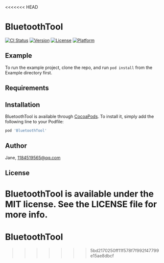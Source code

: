 <<<<<<< HEAD
# BluetoothTool

[![CI Status](https://img.shields.io/travis/Jane/BluetoothTool.svg?style=flat)](https://travis-ci.org/Jane/BluetoothTool)
[![Version](https://img.shields.io/cocoapods/v/BluetoothTool.svg?style=flat)](https://cocoapods.org/pods/BluetoothTool)
[![License](https://img.shields.io/cocoapods/l/BluetoothTool.svg?style=flat)](https://cocoapods.org/pods/BluetoothTool)
[![Platform](https://img.shields.io/cocoapods/p/BluetoothTool.svg?style=flat)](https://cocoapods.org/pods/BluetoothTool)

## Example

To run the example project, clone the repo, and run `pod install` from the Example directory first.

## Requirements

## Installation

BluetoothTool is available through [CocoaPods](https://cocoapods.org). To install
it, simply add the following line to your Podfile:

```ruby
pod 'BluetoothTool'
```

## Author

Jane, 1184519565@qq.com

## License

BluetoothTool is available under the MIT license. See the LICENSE file for more info.
=======
# BluetoothTool
>>>>>>> 5bd2170250ff11f578f7f992f47799e15ae8dbcf
